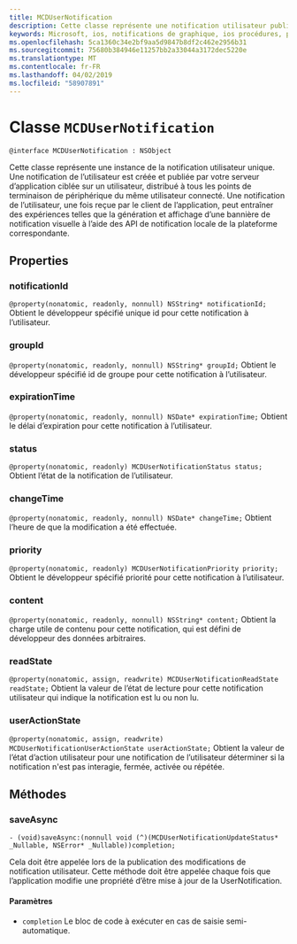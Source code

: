 ```yaml
---
title: MCDUserNotification
description: Cette classe représente une notification utilisateur publiées par le serveur d’applications par le biais de Notifications de graphique et reçu par le client de l’application.
keywords: Microsoft, ios, notifications de graphique, ios procédures, procédures iphone
ms.openlocfilehash: 5ca1360c34e2bf9aa5d9847b8df2c462e2956b31
ms.sourcegitcommit: 75680b384946e11257bb2a33044a3172dec5220e
ms.translationtype: MT
ms.contentlocale: fr-FR
ms.lasthandoff: 04/02/2019
ms.locfileid: "58907891"
---
```

# <a name="class-mcdusernotification"></a>Classe `MCDUserNotification`

```
@interface MCDUserNotification : NSObject
```


Cette classe représente une instance de la notification utilisateur unique. Une notification de l’utilisateur est créée et publiée par votre serveur d’application ciblée sur un utilisateur, distribué à tous les points de terminaison de périphérique du même utilisateur connecté.
Une notification de l’utilisateur, une fois reçue par le client de l’application, peut entraîner des expériences telles que la génération et affichage d’une bannière de notification visuelle à l’aide des API de notification locale de la plateforme correspondante.

## <a name="properties"></a>Properties

### <a name="notificationid"></a>notificationId
`@property(nonatomic, readonly, nonnull) NSString* notificationId;` Obtient le développeur spécifié unique id pour cette notification à l’utilisateur.

### <a name="groupid"></a>groupId
`@property(nonatomic, readonly, nonnull) NSString* groupId;` Obtient le développeur spécifié id de groupe pour cette notification à l’utilisateur.

### <a name="expirationtime"></a>expirationTime
`@property(nonatomic, readonly, nonnull) NSDate* expirationTime;` Obtient le délai d’expiration pour cette notification à l’utilisateur.

### <a name="status"></a>status
`@property(nonatomic, readonly) MCDUserNotificationStatus status;` Obtient l’état de la notification de l’utilisateur.

### <a name="changetime"></a>changeTime
`@property(nonatomic, readonly, nonnull) NSDate* changeTime;` Obtient l’heure de que la modification a été effectuée.

### <a name="priority"></a>priority
`@property(nonatomic, readonly) MCDUserNotificationPriority priority;` Obtient le développeur spécifié priorité pour cette notification à l’utilisateur.

### <a name="content"></a>content
`@property(nonatomic, readonly, nonnull) NSString* content;` Obtient la charge utile de contenu pour cette notification, qui est défini de développeur des données arbitraires.

###  <a name="readstate"></a>readState
`@property(nonatomic, assign, readwrite) MCDUserNotificationReadState readState;` Obtient la valeur de l’état de lecture pour cette notification utilisateur qui indique la notification est lu ou non lu.

### <a name="useractionstate"></a>userActionState
`@property(nonatomic, assign, readwrite) MCDUserNotificationUserActionState userActionState;` Obtient la valeur de l’état d’action utilisateur pour une notification de l’utilisateur déterminer si la notification n'est pas interagie, fermée, activée ou répétée. 

## <a name="methods"></a>Méthodes

### <a name="saveasync"></a>saveAsync
`- (void)saveAsync:(nonnull void (^)(MCDUserNotificationUpdateStatus* _Nullable, NSError* _Nullable))completion;`

Cela doit être appelée lors de la publication des modifications de notification utilisateur. Cette méthode doit être appelée chaque fois que l’application modifie une propriété d’être mise à jour de la UserNotification.

#### <a name="parameters"></a>Paramètres
* `completion` Le bloc de code à exécuter en cas de saisie semi-automatique.
